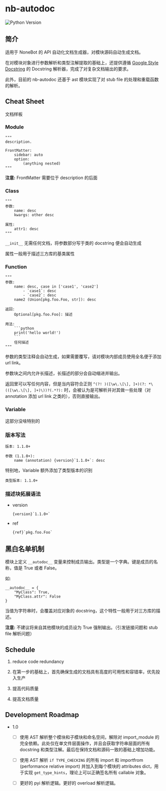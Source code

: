 # nb-autodoc

![Python Version](https://img.shields.io/badge/Python-3.9%2B-%233eca5f)

## 简介

适用于 NoneBot 的 API 自动化文档生成器，对模块源码自动生成文档。

在对模块对象进行参数解析和类型注解提取的基础上，还提供遵循 [Google Style Docstring](https://google.github.io/styleguide/pyguide.html) 的 Docstring 解析器，完成了对复杂文档输出的要求。

此外，目前的 nb-autodoc 还基于 ast 模块实现了对 stub file 的处理和重载函数的解析。

## Cheat Sheet

文档样板

### Module

```
"""
description.

FrontMatter:
    sidebar: auto
    option:
        (anything nested)
"""
```

**注意:** FrontMatter 需要位于 description 的后面

### Class

```
"""
参数:
    name: desc
    kwargs: other desc

属性:
    attr1: desc
"""
```

`__init__` 无需任何文档，将参数部分写于类的 docstring 便会自动生成

属性一般用于描述三方库的基类属性

### Function

```
"""
参数:
    name: desc, case in ['case1', 'case2']
        - `case1`: desc
        - `case2`: desc
    name2 (Union[pkg.foo.Foo, str]): desc

返回:
    Optional[pkg.foo.Foo]: 描述

用法:
    ```python
    print('hello world!')
    ```
    任何描述
"""
```

参数的类型注释会自动生成，如果需要覆写，请对模块内部成员使用全名便于添加 url link。

参数块之间内允许长描述，长描述的部分会自动缩进并输出。

返回里可以写任何内容，但是当内容符合正则 `^(?! )([\w\.\[\], ]+)(?: *\(([\w\.\[\], ]+)\))?(.*?):` 时，会被认为是可解析并对其做一些处理（对 annotation 添加 url link 之类的），否则直接输出。

### Variable

这部分没啥特别的

### 版本写法

```
版本: 1.1.0+

参数 (1.1.0+):
    name (annotation) {version}`1.1.0+`: desc
```

特别地，Variable 额外添加了类型版本的识别

```
类型版本: 1.1.0+
```

### 描述块拓展语法

- version

  ```
  {version}`1.1.0+`
  ```

- ref

  ```
  {ref}`pkg.foo.Foo`
  ```

## 黑白名单机制

模块上定义 `__autodoc__` 变量来控制成员输出。类型是一个字典。键是成员的名称，值是 True 或者 False。

如:

```
__autodoc__ = {
    "MyClass": True,
    "MyClass.attr": False
}
```

当值为字符串时，会覆盖对应对象的 docstring，这个特性一般用于对三方库的描述。

**注意:** 不建议将来自其他模块的成员设为 True 强制输出。（引发链接问题和 stub file 解析问题）

## Schedule

1. reduce code redundancy

2. 在第一步的基础上，首先确保生成的文档具有高度的可用性和容错率，优先投入生产

3. 提高代码质量

4. 提高文档质量

## Development Roadmap

- 1.0

  - [ ] 使用 AST 解析整个模块和子模块和命名空间，解除对 import_module 的完全依赖。此处仅在单文件层面操作，并且会获取字符串层面的所有 docstring 和类型注解。最后在保持文档和源码一致的基础上增加功能。

  - [ ] 使用 AST 解析 `if TYPE_CHECKING` 的所有 import 和 importfrom (performance relative import) 并加入到每个模块的 attributes dict，用于实现 `get_type_hints`，理论上可以正确签名所有 callable 对象。

  - [ ] 更好的 pyi 解析逻辑。更好的 overload 解析逻辑。
